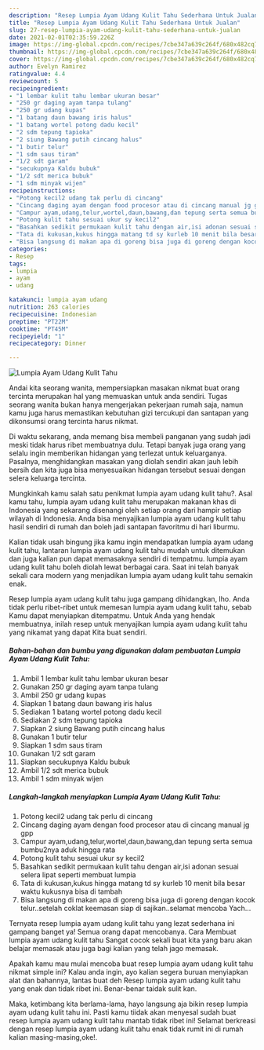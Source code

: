 ```yaml
---
description: "Resep Lumpia Ayam Udang Kulit Tahu Sederhana Untuk Jualan"
title: "Resep Lumpia Ayam Udang Kulit Tahu Sederhana Untuk Jualan"
slug: 27-resep-lumpia-ayam-udang-kulit-tahu-sederhana-untuk-jualan
date: 2021-02-01T02:35:59.226Z
image: https://img-global.cpcdn.com/recipes/7cbe347a639c264f/680x482cq70/lumpia-ayam-udang-kulit-tahu-foto-resep-utama.jpg
thumbnail: https://img-global.cpcdn.com/recipes/7cbe347a639c264f/680x482cq70/lumpia-ayam-udang-kulit-tahu-foto-resep-utama.jpg
cover: https://img-global.cpcdn.com/recipes/7cbe347a639c264f/680x482cq70/lumpia-ayam-udang-kulit-tahu-foto-resep-utama.jpg
author: Evelyn Ramirez
ratingvalue: 4.4
reviewcount: 5
recipeingredient:
- "1 lembar kulit tahu lembar ukuran besar"
- "250 gr daging ayam tanpa tulang"
- "250 gr udang kupas"
- "1 batang daun bawang iris halus"
- "1 batang wortel potong dadu kecil"
- "2 sdm tepung tapioka"
- "2 siung Bawang putih cincang halus"
- "1 butir telur"
- "1 sdm saus tiram"
- "1/2 sdt garam"
- "secukupnya Kaldu bubuk"
- "1/2 sdt merica bubuk"
- "1 sdm minyak wijen"
recipeinstructions:
- "Potong kecil2 udang tak perlu di cincang"
- "Cincang daging ayam dengan food procesor atau di cincang manual jg gpp"
- "Campur ayam,udang,telur,wortel,daun,bawang,dan tepung serta semua bumbu2nya aduk hingga rata"
- "Potong kulit tahu sesuai ukur sy kecil2"
- "Basahkan sedikit permukaan kulit tahu dengan air,isi adonan sesuai selera lipat seperti membuat lumpia"
- "Tata di kukusan,kukus hingga matang td sy kurleb 10 menit bila besar waktu kukusnya bisa di tambah"
- "Bisa langsung di makan apa di goreng bisa juga di goreng dengan kocok telur..setelah coklat keemasan siap di sajikan..selamat mencoba Yach..."
categories:
- Resep
tags:
- lumpia
- ayam
- udang

katakunci: lumpia ayam udang 
nutrition: 263 calories
recipecuisine: Indonesian
preptime: "PT22M"
cooktime: "PT45M"
recipeyield: "1"
recipecategory: Dinner

---
```



![Lumpia Ayam Udang Kulit Tahu](https://img-global.cpcdn.com/recipes/7cbe347a639c264f/680x482cq70/lumpia-ayam-udang-kulit-tahu-foto-resep-utama.jpg)

Andai kita seorang wanita, mempersiapkan masakan nikmat buat orang tercinta merupakan hal yang memuaskan untuk anda sendiri. Tugas seorang  wanita bukan hanya mengerjakan pekerjaan rumah saja, namun kamu juga harus memastikan kebutuhan gizi tercukupi dan santapan yang dikonsumsi orang tercinta harus nikmat.

Di waktu  sekarang, anda memang bisa membeli panganan yang sudah jadi meski tidak harus ribet membuatnya dulu. Tetapi banyak juga orang yang selalu ingin memberikan hidangan yang terlezat untuk keluarganya. Pasalnya, menghidangkan masakan yang diolah sendiri akan jauh lebih bersih dan kita juga bisa menyesuaikan hidangan tersebut sesuai dengan selera keluarga tercinta. 



Mungkinkah kamu salah satu penikmat lumpia ayam udang kulit tahu?. Asal kamu tahu, lumpia ayam udang kulit tahu merupakan makanan khas di Indonesia yang sekarang disenangi oleh setiap orang dari hampir setiap wilayah di Indonesia. Anda bisa menyajikan lumpia ayam udang kulit tahu hasil sendiri di rumah dan boleh jadi santapan favoritmu di hari liburmu.

Kalian tidak usah bingung jika kamu ingin mendapatkan lumpia ayam udang kulit tahu, lantaran lumpia ayam udang kulit tahu mudah untuk ditemukan dan juga kalian pun dapat memasaknya sendiri di tempatmu. lumpia ayam udang kulit tahu boleh diolah lewat berbagai cara. Saat ini telah banyak sekali cara modern yang menjadikan lumpia ayam udang kulit tahu semakin enak.

Resep lumpia ayam udang kulit tahu juga gampang dihidangkan, lho. Anda tidak perlu ribet-ribet untuk memesan lumpia ayam udang kulit tahu, sebab Kamu dapat menyiapkan ditempatmu. Untuk Anda yang hendak membuatnya, inilah resep untuk menyajikan lumpia ayam udang kulit tahu yang nikamat yang dapat Kita buat sendiri.

<!--inarticleads1-->

##### Bahan-bahan dan bumbu yang digunakan dalam pembuatan Lumpia Ayam Udang Kulit Tahu:

1. Ambil 1 lembar kulit tahu lembar ukuran besar
1. Gunakan 250 gr daging ayam tanpa tulang
1. Ambil 250 gr udang kupas
1. Siapkan 1 batang daun bawang iris halus
1. Sediakan 1 batang wortel potong dadu kecil
1. Sediakan 2 sdm tepung tapioka
1. Siapkan 2 siung Bawang putih cincang halus
1. Gunakan 1 butir telur
1. Siapkan 1 sdm saus tiram
1. Gunakan 1/2 sdt garam
1. Siapkan secukupnya Kaldu bubuk
1. Ambil 1/2 sdt merica bubuk
1. Ambil 1 sdm minyak wijen




<!--inarticleads2-->

##### Langkah-langkah menyiapkan Lumpia Ayam Udang Kulit Tahu:

1. Potong kecil2 udang tak perlu di cincang
1. Cincang daging ayam dengan food procesor atau di cincang manual jg gpp
1. Campur ayam,udang,telur,wortel,daun,bawang,dan tepung serta semua bumbu2nya aduk hingga rata
1. Potong kulit tahu sesuai ukur sy kecil2
1. Basahkan sedikit permukaan kulit tahu dengan air,isi adonan sesuai selera lipat seperti membuat lumpia
1. Tata di kukusan,kukus hingga matang td sy kurleb 10 menit bila besar waktu kukusnya bisa di tambah
1. Bisa langsung di makan apa di goreng bisa juga di goreng dengan kocok telur..setelah coklat keemasan siap di sajikan..selamat mencoba Yach...




Ternyata resep lumpia ayam udang kulit tahu yang lezat sederhana ini gampang banget ya! Semua orang dapat mencobanya. Cara Membuat lumpia ayam udang kulit tahu Sangat cocok sekali buat kita yang baru akan belajar memasak atau juga bagi kalian yang telah jago memasak.

Apakah kamu mau mulai mencoba buat resep lumpia ayam udang kulit tahu nikmat simple ini? Kalau anda ingin, ayo kalian segera buruan menyiapkan alat dan bahannya, lantas buat deh Resep lumpia ayam udang kulit tahu yang enak dan tidak ribet ini. Benar-benar taidak sulit kan. 

Maka, ketimbang kita berlama-lama, hayo langsung aja bikin resep lumpia ayam udang kulit tahu ini. Pasti kamu tiidak akan menyesal sudah buat resep lumpia ayam udang kulit tahu mantab tidak ribet ini! Selamat berkreasi dengan resep lumpia ayam udang kulit tahu enak tidak rumit ini di rumah kalian masing-masing,oke!.

